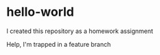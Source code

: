 # hello-world
I created this repository as a homework assignment

Help, I'm trapped in a feature branch
